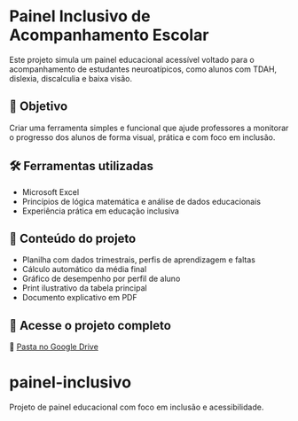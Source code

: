 # Painel Inclusivo de Acompanhamento Escolar

Este projeto simula um painel educacional acessível voltado para o acompanhamento de estudantes neuroatípicos, como alunos com TDAH, dislexia, discalculia e baixa visão.

## 🎯 Objetivo

Criar uma ferramenta simples e funcional que ajude professores a monitorar o progresso dos alunos de forma visual, prática e com foco em inclusão.

## 🛠️ Ferramentas utilizadas

- Microsoft Excel
- Princípios de lógica matemática e análise de dados educacionais
- Experiência prática em educação inclusiva

## 📂 Conteúdo do projeto

- Planilha com dados trimestrais, perfis de aprendizagem e faltas
- Cálculo automático da média final
- Gráfico de desempenho por perfil de aluno
- Print ilustrativo da tabela principal
- Documento explicativo em PDF

## 🔗 Acesse o projeto completo

📁 [Pasta no Google Drive](https://drive.google.com/drive/folders/1qDbA7IIl7X4TqB6Ih7vjJip90UYpFuac?usp=drive_link)
# painel-inclusivo
Projeto de painel educacional com foco em inclusão e acessibilidade.
